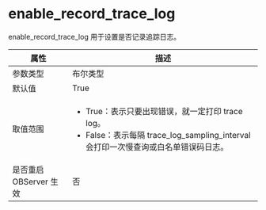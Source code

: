 enable_record_trace_log
============================================

enable_record_trace_log 用于设置是否记录追踪日志。

|      **属性**      |                                                                                        **描述**                                                                                        |
|------------------|--------------------------------------------------------------------------------------------------------------------------------------------------------------------------------------|
| 参数类型             | 布尔类型                                                                                                                                                                                 |
| 默认值              | True                                                                                                                                                                                |
| 取值范围             | <ul><li>True：表示只要出现错误，就一定打印 trace log。</li><li>False：表示每隔 trace_log_sampling_interval 会打印一次慢查询或白名单错误码日志。</li></ul>    |
| 是否重启 OBServer 生效 | 否                                                                                                                                                                                    |
